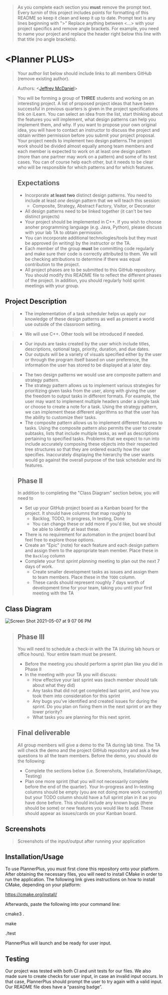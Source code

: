  > As you complete each section you **must** remove the prompt text. Every *turnin* of this project includes points for formatting of this README so keep it clean and keep it up to date. 
 > Prompt text is any lines beginning with "\>"
 > Replace anything between \<...\> with your project specifics and remove angle brackets. For example, you need to name your project and replace the header right below this line with that title (no angle brackets). 
# \<Planner PLUS\>
 > Your author list below should include links to all members GitHub (remove existing author).
 
 > Authors: \<[Jeffrey McDaniel](https://github.com/jmcda001)\>
 
 > You will be forming a group of **THREE** students and working on an interesting project. A list of proposed project ideas that have been successful in previous quarters is given in the project specifications link on iLearn. You can select an idea from the list, start thinking about the features you will implement, what design patterns can help you implement them, and why. If you want to propose your own original idea, you will have to contact an instructor to discuss the project and obtain written permission before you submit your project proposal. Your project needs to implement two design patterns.The project work should be divided almost equally among team members and each member is expected to work on at least one design pattern (more than one partner may work on a pattern) and some of its test cases. You can of course help each other, but it needs to be clear who will be responsible for which patterns and for which features.
 
 > ## Expectations
 > * Incorporate **at least two** distinct design patterns. You need to include at least *one* design pattern that we will teach this session:
 >   * Composite, Strategy, Abstract Factory, Visitor, or Decorator
 > * All design patterns need to be linked together (it can't be two distinct projects)
 > * Your project should be implemented in C++. If you wish to choose anoher programming language (e.g. Java, Python), please discuss with your lab TA to obtain permission.
 > * You can incorporate additional technologies/tools but they must be approved (in writing) by the instructor or the TA.
 > * Each member of the group **must** be committing code regularly and make sure their code is correctly attributed to them. We will be checking attributions to determine if there was equal contribution to the project.
> * All project phases are to be submitted to this GitHub repository. You should modify this README file to reflect the different phases of the project. In addition, you should regularly hold sprint meetings with your group.

## Project Description

 >   * The implementation of a task scheduler helps us apply our knowledge of these design patterns as well as present a world use outside of the classroom setting. 

 >   * We will use C++. Other tools will be introduced if needed. 
 
 >   * Our inputs are tasks created by the user which include titles, descriptions, optional tags, priority, duration, and due dates.         
 >   * Our outputs will be a variety of visuals specified either by the user or through the program itself based on user preference, the information the user has stored to be displayed at a later day.


>   * The two design patterns we would use are composite pattern and strategy pattern.
>   * The strategy pattern allows us to implement various strategies for prioritizing given tasks from the user, along with giving the user the freedom to output tasks in different formats. For example, the user may want to implement multiple headers under a single task or choose to create a note for a task. Using the strategy pattern, we can implement these different algorithms so that the user has the ability to customize their tasks. 
>   * The composite pattern allows us to implement different features to tasks. Using the composite pattern also permits the user to create subtasks, lists that include multiple tasks, as well as descriptions pertaining to specified tasks. Problems that we expect to run into include accurately composing these objects into their respected tree structures so that they are ordered exactly how the user specifies. Inaccurately displaying the hierarchy the user wants would go against the overall purpose of the task scheduler and its features.  



 > ## Phase II
 > In addition to completing the "Class Diagram" section below, you will need to 
 > * Set up your GitHub project board as a Kanban board for the project. It should have columns that map roughly to 
 >   * Backlog, TODO, In progress, In testing, Done
 >   * You can change these or add more if you'd like, but we should be able to identify at least these.
 > * There is no requirement for automation in the project board but feel free to explore those options.
 > * Create an "Epic" (note) for each feature and each design pattern and assign them to the appropriate team member. Place these in the `Backlog` column
 > * Complete your first *sprint planning* meeting to plan out the next 7 days of work.
 >   * Create smaller development tasks as issues and assign them to team members. Place these in the `TODO` column.
 >   * These cards should represent roughly 7 days worth of development time for your team, taking you until your first meeting with the TA
## Class Diagram
![Screen Shot 2021-05-07 at 9 07 06 PM](https://user-images.githubusercontent.com/81607334/117526216-7fccda00-af78-11eb-9247-dd383430ff7d.png)


 > ## Phase III
 > You will need to schedule a check-in with the TA (during lab hours or office hours). Your entire team must be present. 
 > * Before the meeting you should perform a sprint plan like you did in Phase II
 > * In the meeting with your TA you will discuss: 
 >   - How effective your last sprint was (each member should talk about what they did)
 >   - Any tasks that did not get completed last sprint, and how you took them into consideration for this sprint
 >   - Any bugs you've identified and created issues for during the sprint. Do you plan on fixing them in the next sprint or are they lower priority?
 >   - What tasks you are planning for this next sprint.

 > ## Final deliverable
 > All group members will give a demo to the TA during lab time. The TA will check the demo and the project GitHub repository and ask a few questions to all the team members. 
 > Before the demo, you should do the following:
 > * Complete the sections below (i.e. Screenshots, Installation/Usage, Testing)
 > * Plan one more sprint (that you will not necessarily complete before the end of the quarter). Your In-progress and In-testing columns should be empty (you are not doing more work currently) but your TODO column should have a full sprint plan in it as you have done before. This should include any known bugs (there should be some) or new features you would like to add. These should appear as issues/cards on your Kanban board. 
 
 ## Screenshots
 > Screenshots of the input/output after running your application
 ## Installation/Usage
 To use PlannerPlus, you must first clone this repository onto your platform.
After obtaining the necessary files, you will need to install CMake in order to run the application.
The following link gives instructions on how to install CMake, depending on your platform:

https://cmake.org/install/

Afterwards, paste the following into your command line:

cmake3 .

make

./test

PlannerPlus will launch and be ready for user input. 
 ## Testing
 Our project was tested with both CI and unit tests for our files. We also made sure to create checks for user input, in case an invalid input occurs. In that case, PlannerPlus should prompt the user to try again with a valid input. Our README file does have a “passing badge”. 

 
